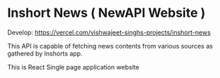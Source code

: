 # Inshort News ( NewAPI Website )

Develop: https://vercel.com/vishwajeet-singhs-projects/inshort-news

This API is capable of fetching news contents from various sources as gathered by Inshorts app.

This is React Single page application website


